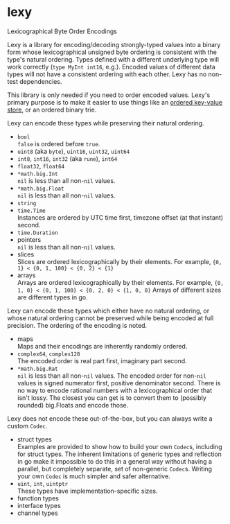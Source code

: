 # lexy

Lexicographical Byte Order Encodings

Lexy is a library for encoding/decoding strongly-typed values into a binary form whose
lexicographical unsigned byte ordering is consistent with the type's natural ordering.
Types defined with a different underlying type will work correctly (`type MyInt int16`, e.g.).
Encoded values of different data types will not have a consistent ordering with each other.
Lexy has no non-test dependencies.

This library is only needed if you need to order encoded values.
Lexy's primary purpose is to make it easier to use things like an
[ordered key-value store](https://en.wikipedia.org/wiki/Ordered_Key-Value_Store),
or an ordered binary trie.

Lexy can encode these types while preserving their natural ordering.

* `bool`  
  `false` is ordered before `true`.
* `uint8` (aka `byte`), `uint16`, `uint32`, `uint64`
* `int8`, `int16`, `int32` (aka `rune`), `int64`
* `float32`, `float64`
* `*math.big.Int`  
  `nil` is less than all non-`nil` values.
* `*math.big.Float`  
  `nil` is less than all non-`nil` values.
* `string`
* `time.Time`  
  Instances are ordered by UTC time first, timezone offset (at that instant) second.
* `time.Duration`
* pointers  
  `nil` is less than all non-`nil` values.
* slices  
  Slices are ordered lexicographically by their elements.
  For example, `{0, 1} < {0, 1, 100} < {0, 2} < {1}`
* arrays  
  Arrays are ordered lexicographically by their elements.
  For example, `{0, 1, 0} < {0, 1, 100} < {0, 2, 0} < {1, 0, 0}`
  Arrays of different sizes are different types in go.

Lexy can encode these types which either have no natural ordering,
or whose natural ordering cannot be preserved while being encoded at full precision.
The ordering of the encoding is noted.

* maps  
  Maps and their encodings are inherently randomly ordered.
* `complex64`, `complex128`  
  The encoded order is real part first, imaginary part second.
* `*math.big.Rat`  
  `nil` is less than all non-`nil` values.
  The encoded order for non-`nil` values is signed numerator first, positive denominator second.
  There is no way to encode rational numbers with a lexicographical order that isn't lossy.
  The closest you can get is to convert them to (possibly rounded) big.Floats and encode those.

Lexy does not encode these out-of-the-box, but you can always write a custom `Codec`.

* struct types  
  Examples are provided to show how to build your own `Codec`s, including for struct types.
  The inherent limitations of generic types and reflection in go make it impossible
  to do this in a general way without having a parallel, but completely separate, set of non-generic `Codec`s.
  Writing your own `Codec` is much simpler and safer alternative.
* `uint`, `int`, `uintptr`  
  These types have implementation-specific sizes.
* function types
* interface types
* channel types
